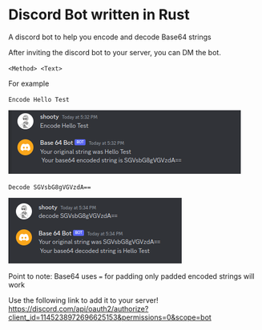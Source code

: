 # Discord Bot written in Rust

A discord bot to help you encode and decode Base64 strings

After inviting the discord bot to your server, you can DM the bot.

`<Method> <Text>`

For example

`Encode Hello Test`

![image](encode.png)

`Decode SGVsbG8gVGVzdA==`

![image](decode.png)

Point to note: Base64 uses `=` for padding only padded encoded strings will work

Use the following link to add it to your server!
\
 https://discord.com/api/oauth2/authorize?client_id=1145238972696625153&permissions=0&scope=bot
